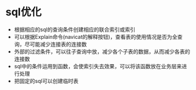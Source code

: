 # sql优化
* 根据相应的sql的查询条件创建相应的联合索引或索引
* 可以根据Explain命令(navicat的解释按钮)，查看表的使用情况是否为全查询，尽可能减少连接表的连接数
* 外部的过滤条件，可以往子查询中放，减少各个子表的数据，从而减少各表的连接数
* sql中的条件运用到函数，会使索引失去效果，可以将该函数放在业务层来进行处理
* 把固定的sql可以创建临时表

